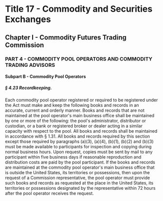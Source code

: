 
# Title 17 - Commodity and Securities Exchanges
## Chapter I - Commodity Futures Trading Commission
### PART 4 - COMMODITY POOL OPERATORS AND COMMODITY TRADING ADVISORS
#### Subpart B - Commodity Pool Operators
##### § 4.23 Recordkeeping.

Each commodity pool operator registered or required to be registered under the Act must make and keep the following books and records in an accurate, current and orderly manner. Books and records that are not maintained at the pool operator's main business office shall be maintained by one or more of the following: the pool's administrator, distributor or custodian, or a bank or registered broker or dealer acting in a similar capacity with respect to the pool. All books and records shall be maintained in accordance with § 1.31. All books and records required by this section except those required by paragraphs (a)(3), (a)(4), (b)(1), (b)(2) and (b)(3) must be made available to participants for inspection and copying during normal business hours. Upon request, copies must be sent by mail to any participant within five business days if reasonable reproduction and distribution costs are paid by the pool participant. If the books and records are maintained at the commodity pool operator's main business office that is outside the United States, its territories or possessions, then upon the request of a Commission representative, the pool operator must provide such books and records as requested at the place in the United States, its territories or possessions designated by the representative within 72 hours after the pool operator receives the request.
